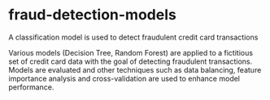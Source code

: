# fraud-detection-models
A classification model is used to detect fraudulent credit card transactions

Various models (Decision Tree, Random Forest) are applied to a fictitious set of credit card data with the goal of detecting fraudulent transactions.  Models are evaluated and other techniques such as data balancing, feature importance analysis and cross-validation are used to enhance model performance.
